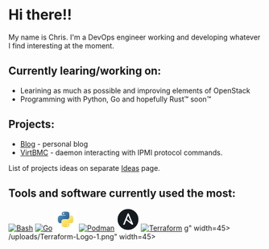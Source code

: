 # Hi there!!
My name is Chris. 
I'm a DevOps engineer working and developing whatever I find interesting at the moment.

## Currently learing/working on:
- Learining as much as possible and improving elements of OpenStack
- Programming with Python, Go and hopefully Rust™️ soon™️

## Projects:
- [Blog](https://github.com/chramb/blog) - personal blog
- [VirtBMC](https://github.com/chramb/virtbmc) - daemon interacting with IPMI protocol commands.

List of projects ideas on separate [Ideas](ideas.md) page.

## Tools and software currently used the most:
<a href="https://github.com/search?q=user:chramb+topic:Bash&type=repositories"><img alt="Bash" src="https://raw.githubusercontent.com/odb/official-bash-logo/master/assets/Logos/Icons/PNG/512x512.png" width=45></a>
<a href="https://github.com/search?q=user:chramb+lang:Go&type=repositories"><img alt="Go" src="https://user-images.githubusercontent.com/727262/40395108-6bcc327a-5e1e-11e8-9f76-3917983b8563.png" width=45></a>
<a href="https://github.com/search?q=user:chramb+lang:Python&type=repositories"><img alt="Python" src="https://raw.githubusercontent.com/github/explore/80688e429a7d4ef2fca1e82350fe8e3517d3494d/topics/python/python.png" width=45></a>
<a href="https://github.com/search?q=user:chramb+topic:Podman&type=repositories"><img alt="Podman" src="https://heise.cloudimg.io/width/223/q50.png-lossy-50.webp-lossy-50.foil1/_www-heise-de_/imgs/18/2/5/8/2/8/1/0/podman_logo-670078d7ea1d15a6.png" width=45></a>
<a href="https://github.com/search?q=user:chramb+topic:Ansible&type=repositories"><img alt="Ansible" src="https://raw.githubusercontent.com/github/explore/80688e429a7d4ef2fca1e82350fe8e3517d3494d/topics/ansible/ansible.png" width=45></a>
<a href="https://github.com/search?q=user:chramb+topic:Terraform&type=repositories"><img alt="Terraform" src="https://atix.de/wp-content/uploads/Terraform-Logo-1.png" width=45></a>
g" width=45></a>
/uploads/Terraform-Logo-1.png" width=45></a>
